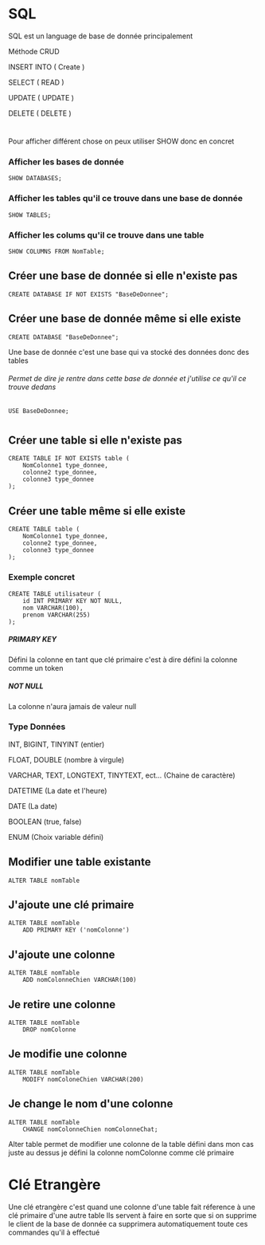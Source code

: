 # SQL
SQL est un language de base de donnée principalement

Méthode CRUD 

INSERT INTO ( Create )

SELECT ( READ )

UPDATE ( UPDATE )

DELETE ( DELETE )

#

Pour afficher différent chose on peux utiliser SHOW donc en concret

### Afficher les bases de donnée
    SHOW DATABASES;
### Afficher les tables qu'il ce trouve dans une base de donnée
    SHOW TABLES;
### Afficher les colums qu'il ce trouve dans une table
    SHOW COLUMNS FROM NomTable;

## Créer une base de donnée si elle n'existe pas
    CREATE DATABASE IF NOT EXISTS "BaseDeDonnee";
## Créer une base de donnée même si elle existe
    CREATE DATABASE "BaseDeDonnee"; 
Une base de donnée c'est une base qui va stocké des données donc des tables

###### Permet de dire je rentre dans cette base de donnée et j'utilise ce qu'il ce trouve dedans
    USE BaseDeDonnee;
#

## Créer une table si elle n'existe pas
    CREATE TABLE IF NOT EXISTS table (
        NomColonne1 type_donnee,
        colonne2 type_donnee,
        colonne3 type_donnee
    );
## Créer une table même si elle existe
    CREATE TABLE table (
        NomColonne1 type_donnee,
        colonne2 type_donnee,
        colonne3 type_donnee
    );

### Exemple concret
    CREATE TABLE utilisateur (
        id INT PRIMARY KEY NOT NULL,
        nom VARCHAR(100),
        prenom VARCHAR(255)
    );


##### PRIMARY KEY 
Défini la colonne en tant que clé primaire
c'est à dire défini la colonne comme un token

##### NOT NULL 
La colonne n'aura jamais de valeur null

### Type Données

INT, BIGINT, TINYINT (entier)

FLOAT, DOUBLE (nombre à virgule)

VARCHAR, TEXT, LONGTEXT, TINYTEXT, ect... (Chaine de caractère)

DATETIME (La date et l'heure)

DATE (La date)

BOOLEAN (true, false)

ENUM (Choix variable défini)


## Modifier une table existante
    ALTER TABLE nomTable


## J'ajoute une clé primaire
    ALTER TABLE nomTable
        ADD PRIMARY KEY ('nomColonne')
## J'ajoute une colonne
    ALTER TABLE nomTable
        ADD nomColonneChien VARCHAR(100)
## Je retire une colonne
    ALTER TABLE nomTable
        DROP nomColonne
## Je modifie une colonne
    ALTER TABLE nomTable
        MODIFY nomColoneChien VARCHAR(200)
## Je change le nom d'une colonne
    ALTER TABLE nomTable
        CHANGE nomColonneChien nomColonneChat;

Alter table permet de modifier une colonne de la table défini dans mon cas juste au dessus je défini la colonne nomColonne comme clé primaire


# Clé Etrangère 
Une clé etrangère c'est quand une colonne d'une table fait réference à une clé primaire d'une autre table
Ils servent à faire en sorte que si on supprime le client de la base de donnée ca supprimera automatiquement toute ces commandes qu'il à effectué


